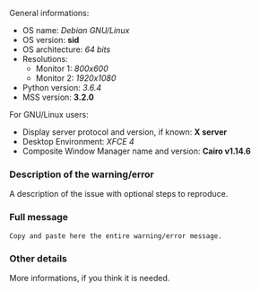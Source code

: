 General informations:

* OS name: _Debian GNU/Linux_
* OS version: __sid__
* OS architecture: _64 bits_
* Resolutions:
    * Monitor 1: _800x600_
    * Monitor 2: _1920x1080_
* Python version: _3.6.4_
* MSS version: __3.2.0__


For GNU/Linux users:

* Display server protocol and version, if known: __X server__
* Desktop Environment: _XFCE 4_
* Composite Window Manager name and version: __Cairo v1.14.6__


### Description of the warning/error

A description of the issue with optional steps to reproduce.

### Full message

    Copy and paste here the entire warning/error message.

### Other details

More informations, if you think it is needed.

